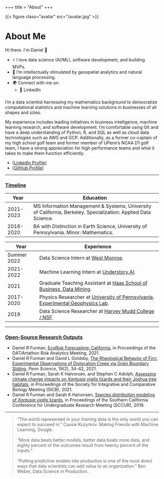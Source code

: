 +++
title = "About"
+++

{{< figure class="avatar" src="/avatar.jpg" >}}

# About Me

Hi there. I'm Daniel 👋

* ⚡️ I love data science (AI/ML), software development, and building MVPs.
* 🌱 I’m intellectually stimulated by geospatial analytics and natural language processing.
* 🌍 Connect with me on:
  * 🏢 LinkedIn

### 
I’m a data scientist harnessing my mathematics background to democratize computational statistics and machine learning solutions in businesses of all shapes and sizes. 

My experience includes leading initiatives in business intelligence, machine learning research, and software development. I’m comfortable using Git and have a deep understanding of Python, R, and SQL as well as cloud data technologies such as AWS and GCP. Additionally, as a former co-captain of my high school golf team and former member of UPenn’s NCAA D1 golf team, I have a strong appreciation for high performance teams and what it takes to make them function efficiently.

* [[LinkedIn Profile](https://www.linkedin.com/in/daniel-ryan-furman/)]
* [[GitHub Profile](https://github.com/daniel-furman)]

---

### <ins>Timeline</ins>

Year | Education
-----|-------
2021-2023 | MS Information Management & Systems, University of California, Berkeley. Specialization: Applied Data Science. 
2016-2020 | BA with Distinction in Earth Science, University of Pennsylvania. Minor: Mathematics.

Year | Experience
-----|-------
Summer 2022 | Data Science Intern at <a href="https://www.westmonroe.com/services/digital/analytics-artificial-intelligence" target="_blank" rel="noopener noreferrer">West Monroe</a>.
2021-2022 | Machine Learning Intern at <a href="https://www.understory.ai" target="_blank" rel="noopener noreferrer">Understory.AI</a>.
2021 | Graduate Teaching Assistant at <a href="https://daniel-furman.github.io/research-outputs/Syllabus_MBA247.pdf" target="_blank" rel="noopener noreferrer">Haas School of Business, Data Mining</a>.
2017-2020 | Physics Researcher at <a href="https://web.sas.upenn.edu/dgoldsby/" target="_blank" rel="noopener noreferrer">University of Pennsylvania, Experimental Geophysics Lab</a>. 
2019 | Data Science Researcher at <a href="https://www.nsf.gov/awardsearch/showAward?AWD_ID=1757952" target="_blank" rel="noopener noreferrer">Harvey Mudd College / NSF</a>.

---

### <ins>Open-Source Research Outputs</ins>

* Daniel R Furman,  [EcoRisk Forecasting: California](https://datartathon.com/projects/2021-daniel-ecorisk-california), in Proceedings of the DAT/Artathon Risk Analytics Meeting, 2021. 
* Daniel R Furman and David L Goldsby, [The Rheological Behavior of Firn: Experimental Observations of Dislocation Creep via Grain Boundary Sliding](https://daniel-furman.github.io//research-outputs/Furman-and-Goldsby-2021.pdf), *Penn Science*, 19(2), 34-42, 2021.
* Daniel R Furman, Sarah K Halvorsen, and Stephen C Adolph, [Assessing climate change impacts on *Xantusia vigilis* lizards and their Joshua tree habitats](https://daniel-furman.github.io//research-outputs/SICB-poster-final.jpg), in Proceedings of the Society for Integrative and Comparative Biology Meeting (SICB), 2021. 
* Daniel R Furman and Sarah K Halvorsen, [Species distribution modeling of *Xantusia vigilis* lizards](https://daniel-furman.github.io//research-outputs/SCCUR-2019-presentation.pdf), in Proceedings of the Southern California Conference for Undergraduate Research Meeting (SCCUR), 2019.

---

> "The world represented in your training data is the only world you can expect to succeed in." Cassie Kozyrkov. Making Friends with Machine Learning, Google.  <br><br>
> “More data beats better models, better data beats more data, and eighty percent of the outcomes result from twenty percent of the inputs.” <br><br>
> “Putting predictive models into production is one of the most direct ways that data scientists can add value to an organization.” Ben Weber, Data Science in Production.
